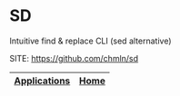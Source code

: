 # SD

 Intuitive find & replace CLI (sed alternative)

 SITE: https://github.com/chmln/sd

 | [Applications](https://portable-linux-apps.github.io/apps.html) | [Home](https://portable-linux-apps.github.io)
 | --- | --- |
